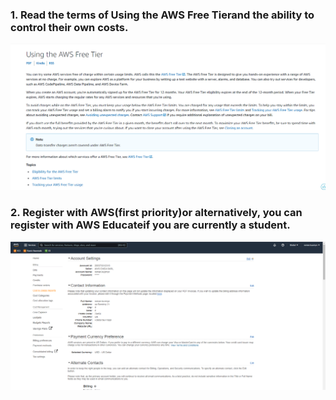 ### 1. Read the terms of Using the AWS Free Tierand the ability to control their own costs.

![](images/1.png)

### 2. Register with AWS(first priority)or alternatively, you can register with AWS Educateif you are currently a student.

![](images/2.png)

